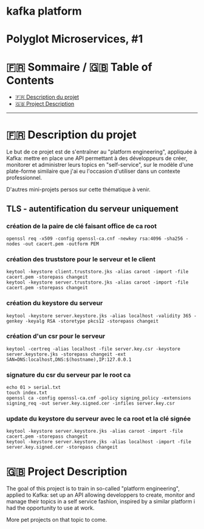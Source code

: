 # kafka platform

# Polyglot Microservices, #1

:fr: Sommaire / :gb: Table of Contents
=================

<!--ts-->

- [:fr: Description du projet](#fr-description-du-projet)
- [:gb: Project Description](#gb-project-description)

---

# :fr: Description du projet

Le but de ce projet est de s'entraîner au "platform engineering", appliquée à Kafka: mettre en place une API permettant 
à des développeurs de créer, monitorer et administrer leurs topics en "self-service", sur le modèle d'une plate-forme 
similaire que j'ai eu l'occasion d'utiliser dans un contexte professionnel.

D'autres mini-projets persos sur cette thématique à venir.

## TLS - autentification du serveur uniquement

### création de la paire de clé faisant office de ca root
```shell
openssl req -x509 -config openssl-ca.cnf -newkey rsa:4096 -sha256 -nodes -out cacert.pem -outform PEM
```

### création des truststore pour le serveur et le client
```shell
keytool -keystore client.truststore.jks -alias caroot -import -file cacert.pem -storepass changeit
keytool -keystore server.truststore.jks -alias caroot -import -file cacert.pem -storepass changeit
```

### création du keystore du serveur
```shell
keytool -keystore server.keystore.jks -alias localhost -validity 365 -genkey -keyalg RSA -storetype pkcs12 -storepass changeit
```

### création d'un csr pour le serveur
```shell
keytool -certreq -alias localhost -file server.key.csr -keystore server.keystore.jks -storepass changeit -ext SAN=DNS:localhost,DNS:$(hostname),IP:127.0.0.1
```

### signature du csr du serveur par le root ca
```shell
echo 01 > serial.txt
touch index.txt
openssl ca -config openssl-ca.cnf -policy signing_policy -extensions signing_req -out server.key.signed.cer -infiles server.key.csr
```

### update du keystore du serveur avec le ca root et la clé signée
```shell
keytool -keystore server.keystore.jks -alias caroot -import -file cacert.pem -storepass changeit
keytool -keystore server.keystore.jks -alias localhost -import -file server.key.signed.cer -storepass changeit
```


# :gb: Project Description

The goal of this project is to train in so-called "platform engineering", applied to Kafka: set up an API allowing 
developpers to create, monitor and manage their topics in a self service fashion, inspired by a similar platform i 
had the opportunity to use at work.

More pet projects on that topic to come.